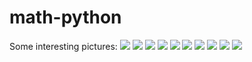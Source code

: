 # math-python

Some interesting pictures:
![](https://cdn.rawgit.com/dionysio/math-python/master/interesting_pics/cesaro_snowflake.svg)
![](https://cdn.rawgit.com/dionysio/math-python/master/interesting_pics/collatz_harmonic.svg)
![](https://cdn.rawgit.com/dionysio/math-python/master/interesting_pics/flower_polygon.svg)
![](https://cdn.rawgit.com/dionysio/math-python/master/interesting_pics/gcd_1.png)
![](https://cdn.rawgit.com/dionysio/math-python/master/interesting_pics/half_septaflake.svg)
![](https://cdn.rawgit.com/dionysio/math-python/master/interesting_pics/recursive_squares.svg)
![](https://cdn.rawgit.com/dionysio/math-python/master/interesting_pics/wheel.svg)
![](https://cdn.rawgit.com/dionysio/math-python/master/interesting_pics/dragon_curve.svg)
![](https://cdn.rawgit.com/dionysio/math-python/master/interesting_pics/weighted_tetra.png)
![](https://cdn.rawgit.com/dionysio/math-python/master/interesting_pics/quadratic_koch_island.svg)
